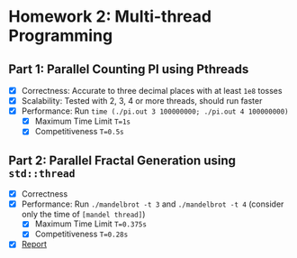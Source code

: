 # Homework 2: Multi-thread Programming

## Part 1: Parallel Counting PI using Pthreads

- [x] Correctness: Accurate to three decimal places with at least `1e8` tosses
- [x] Scalability: Tested with 2, 3, 4 or more threads, should run faster
- [x] Performance: Run `time (./pi.out 3 100000000; ./pi.out 4 100000000)`
  - [x] Maximum Time Limit `T=1s`
  - [x] Competitiveness `T=0.5s`

## Part 2: Parallel Fractal Generation using `std::thread`

- [x] Correctness
- [x] Performance: Run `./mandelbrot -t 3` and `./mandelbrot -t 4` (consider only the time of `[mandel thread]`)
  - [x] Maximum Time Limit `T=0.375s`
  - [x] Competitiveness `T=0.28s`
- [x] [Report](https://hackmd.io/@alanlin/pp-f22-hw2)
